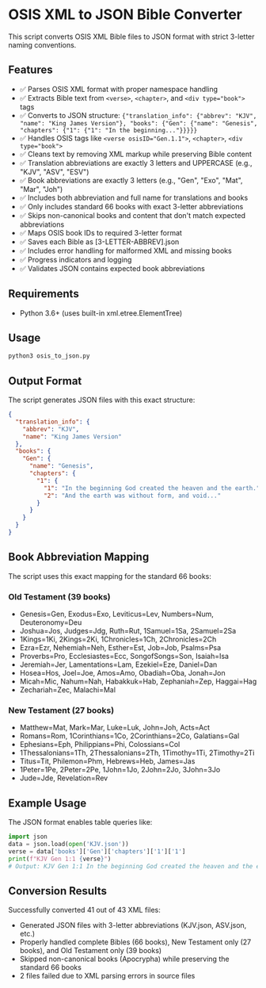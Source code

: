 # OSIS XML to JSON Bible Converter

This script converts OSIS XML Bible files to JSON format with strict 3-letter naming conventions.

## Features

- ✅ Parses OSIS XML format with proper namespace handling
- ✅ Extracts Bible text from `<verse>`, `<chapter>`, and `<div type="book">` tags
- ✅ Converts to JSON structure: `{"translation_info": {"abbrev": "KJV", "name": "King James Version"}, "books": {"Gen": {"name": "Genesis", "chapters": {"1": {"1": "In the beginning..."}}}}}`
- ✅ Handles OSIS tags like `<verse osisID="Gen.1.1">`, `<chapter>`, `<div type="book">`
- ✅ Cleans text by removing XML markup while preserving Bible content
- ✅ Translation abbreviations are exactly 3 letters and UPPERCASE (e.g., "KJV", "ASV", "ESV")
- ✅ Book abbreviations are exactly 3 letters (e.g., "Gen", "Exo", "Mat", "Mar", "Joh")
- ✅ Includes both abbreviation and full name for translations and books
- ✅ Only includes standard 66 books with exact 3-letter abbreviations
- ✅ Skips non-canonical books and content that don't match expected abbreviations
- ✅ Maps OSIS book IDs to required 3-letter format
- ✅ Saves each Bible as [3-LETTER-ABBREV].json
- ✅ Includes error handling for malformed XML and missing books
- ✅ Progress indicators and logging
- ✅ Validates JSON contains expected book abbreviations

## Requirements

- Python 3.6+ (uses built-in xml.etree.ElementTree)

## Usage

```bash
python3 osis_to_json.py
```

## Output Format

The script generates JSON files with this exact structure:

```json
{
  "translation_info": {
    "abbrev": "KJV",
    "name": "King James Version"
  },
  "books": {
    "Gen": {
      "name": "Genesis",
      "chapters": {
        "1": {
          "1": "In the beginning God created the heaven and the earth.",
          "2": "And the earth was without form, and void..."
        }
      }
    }
  }
}
```

## Book Abbreviation Mapping

The script uses this exact mapping for the standard 66 books:

### Old Testament (39 books)
- Genesis=Gen, Exodus=Exo, Leviticus=Lev, Numbers=Num, Deuteronomy=Deu
- Joshua=Jos, Judges=Jdg, Ruth=Rut, 1Samuel=1Sa, 2Samuel=2Sa
- 1Kings=1Ki, 2Kings=2Ki, 1Chronicles=1Ch, 2Chronicles=2Ch
- Ezra=Ezr, Nehemiah=Neh, Esther=Est, Job=Job, Psalms=Psa
- Proverbs=Pro, Ecclesiastes=Ecc, SongofSongs=Son, Isaiah=Isa
- Jeremiah=Jer, Lamentations=Lam, Ezekiel=Eze, Daniel=Dan
- Hosea=Hos, Joel=Joe, Amos=Amo, Obadiah=Oba, Jonah=Jon
- Micah=Mic, Nahum=Nah, Habakkuk=Hab, Zephaniah=Zep, Haggai=Hag
- Zechariah=Zec, Malachi=Mal

### New Testament (27 books)
- Matthew=Mat, Mark=Mar, Luke=Luk, John=Joh, Acts=Act
- Romans=Rom, 1Corinthians=1Co, 2Corinthians=2Co, Galatians=Gal
- Ephesians=Eph, Philippians=Phi, Colossians=Col
- 1Thessalonians=1Th, 2Thessalonians=2Th, 1Timothy=1Ti, 2Timothy=2Ti
- Titus=Tit, Philemon=Phm, Hebrews=Heb, James=Jas
- 1Peter=1Pe, 2Peter=2Pe, 1John=1Jo, 2John=2Jo, 3John=3Jo
- Jude=Jde, Revelation=Rev

## Example Usage

The JSON format enables table queries like:

```python
import json
data = json.load(open('KJV.json'))
verse = data['books']['Gen']['chapters']['1']['1']
print(f"KJV Gen 1:1 {verse}")
# Output: KJV Gen 1:1 In the beginning God created the heaven and the earth.
```

## Conversion Results

Successfully converted 41 out of 43 XML files:
- Generated JSON files with 3-letter abbreviations (KJV.json, ASV.json, etc.)
- Properly handled complete Bibles (66 books), New Testament only (27 books), and Old Testament only (39 books)
- Skipped non-canonical books (Apocrypha) while preserving the standard 66 books
- 2 files failed due to XML parsing errors in source files